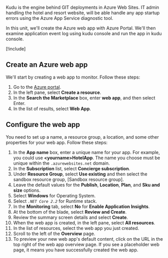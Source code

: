 Kudu is the engine behind GIT deployments in Azure Web Sites. IT admin handling the hotel and resort website, will be able handle any app startup errors using the Azure App Service diagnostic tool.

In this unit, we'll create the Azure web app with Azure Portal. We'll then examine application event log using kudu console and run the app in kudu console.

[!include[](../../../includes/azure-sandbox-activate.md)]

## Create an Azure web app

We'll start by creating a web app to monitor. Follow these steps:

1. Go to the [Azure portal](https://portal.azure.com/learn.docs.microsoft.com?azure-portal=true).
1. In the left pane, select **Create a resource**.
1. In the **Search the Marketplace** box, enter **web app**, and then select Enter.
1. In the list of results, select **Web App**.

## Configure the web app

You need to set up a name, a resource group, a location, and some other properties for your web app. Follow these steps:

1. In the **App name** box, enter a unique name for your app. For example, you could use **&lt;yourname&gt;HotelApp**. The name you choose must be unique within the `.azurewebsites.net` domain.
1. In the **Subscription** list, select **Concierge subscription**.
1. Under **Resource Group**, select **Use existing** and then select the sandbox resource group, <rgn>[Sandbox resource group]</rgn>.
1. Leave the default values for the **Publish**, **Location**, **Plan**, and **Sku and size** options.
1. Select **Windows** for Operating System.
1. Select *`.NET Core 2.2`* for Runtime stack.
1. In the **Monitoring** tab, select **No** for **Enable Application Insights**.
1. At the bottom of the blade, select **Review and Create**.
1. Review the summary screen details and select **Create**.
1. When the web app is created, in the left pane, select **All resources**.
1. In the list of resources, select the web app you just created.
1. Scroll to the left of the **Overview** page.
1. To preview your new web app's default content, click on the URL in the top right of the web app overview page. If you see a placeholder web page, it means you have successfully created the web app.
